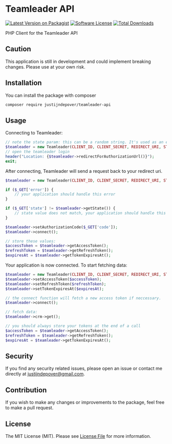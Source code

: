 # Teamleader API

[![Latest Version on Packagist](https://img.shields.io/packagist/v/justijndepover/teamleader-api.svg?style=flat-square)](https://packagist.org/packages/justijndepover/teamleader-api)
[![Software License](https://img.shields.io/badge/license-MIT-brightgreen.svg?style=flat-square)](LICENSE.md)
[![Total Downloads](https://img.shields.io/packagist/dt/justijndepover/teamleader-api.svg?style=flat-square)](https://packagist.org/packages/justijndepover/teamleader-api)

PHP Client for the Teamleader API

## Caution

This application is still in development and could implement breaking changes. Please use at your own risk.

## Installation

You can install the package with composer

```sh
composer require justijndepover/teamleader-api
```

## Usage

Connecting to Teamleader:
```php
// note the state param: this can be a random string. It's used as an extra layer of protection. Teamleader will return this value when connecting.
$teamleader = new Teamleader(CLIENT_ID, CLIENT_SECRET, REDIRECT_URI, STATE);
// open the teamleader login
header("Location: {$teamleader->redirectForAuthorizationUrl()}");
exit;
```

After connecting, Teamleader will send a request back to your redirect uri.
```php
$teamleader = new Teamleader(CLIENT_ID, CLIENT_SECRET, REDIRECT_URI, STATE);

if ($_GET['error']) {
    // your application should handle this error
}

if ($_GET['state'] != $teamleader->getState()) {
    // state value does not match, your application should handle this error
}

$teamleader->setAuthorizationCode($_GET['code']);
$teamleader->connect();

// store these values:
$accessToken = $teamleader->getAccessToken();
$refreshToken = $teamleader->getRefreshToken();
$expiresAt = $teamleader->getTokenExpiresAt();
```

Your application is now connected. To start fetching data:
```php
$teamleader = new Teamleader(CLIENT_ID, CLIENT_SECRET, REDIRECT_URI, STATE);
$teamleader->setAccessToken($accessToken);
$teamleader->setRefreshToken($refreshToken);
$teamleader->setTokenExpiresAt($expiresAt);

// the connect function will fetch a new access token if neccessary.
$teamleader->connect();

// fetch data:
$teamleader->crm->get();

// you should always store your tokens at the end of a call
$accessToken = $teamleader->getAccessToken();
$refreshToken = $teamleader->getRefreshToken();
$expiresAt = $teamleader->getTokenExpiresAt();
```

## Security

If you find any security related issues, please open an issue or contact me directly at [justijndepover@gmail.com](justijndepover@gmail.com).

## Contribution

If you wish to make any changes or improvements to the package, feel free to make a pull request.

## License

The MIT License (MIT). Please see [License File](LICENSE.md) for more information.
